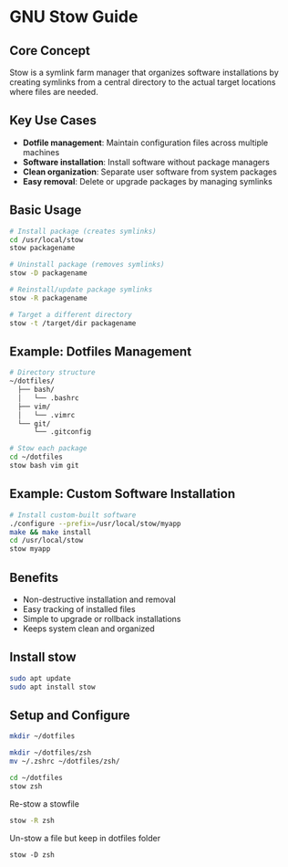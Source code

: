 # GNU Stow Guide

## Core Concept
Stow is a symlink farm manager that organizes software installations by creating symlinks from a central directory to the actual target locations where files are needed.

## Key Use Cases
- **Dotfile management**: Maintain configuration files across multiple machines
- **Software installation**: Install software without package managers
- **Clean organization**: Separate user software from system packages
- **Easy removal**: Delete or upgrade packages by managing symlinks

## Basic Usage
```bash
# Install package (creates symlinks)
cd /usr/local/stow
stow packagename

# Uninstall package (removes symlinks)
stow -D packagename

# Reinstall/update package symlinks
stow -R packagename

# Target a different directory
stow -t /target/dir packagename
```

## Example: Dotfiles Management
```bash
# Directory structure
~/dotfiles/
  ├── bash/
  │   └── .bashrc
  ├── vim/
  │   └── .vimrc
  └── git/
      └── .gitconfig

# Stow each package
cd ~/dotfiles
stow bash vim git
```

## Example: Custom Software Installation
```bash
# Install custom-built software
./configure --prefix=/usr/local/stow/myapp
make && make install
cd /usr/local/stow
stow myapp
```

## Benefits
- Non-destructive installation and removal
- Easy tracking of installed files
- Simple to upgrade or rollback installations
- Keeps system clean and organized

## Install stow

```bash
sudo apt update
sudo apt install stow
```

## Setup and Configure

```bash
mkdir ~/dotfiles
```

```bash
mkdir ~/dotfiles/zsh
mv ~/.zshrc ~/dotfiles/zsh/
```
```bash
cd ~/dotfiles
stow zsh
```

Re-stow a stowfile
```bash
stow -R zsh
```

Un-stow a file but keep in dotfiles folder
```
stow -D zsh
```

